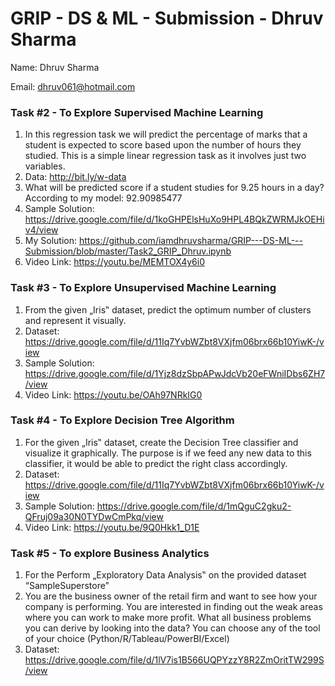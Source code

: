 # GRIP - DS & ML - Submission - Dhruv Sharma

Name: Dhruv Sharma

Email: dhruv061@hotmail.com

### Task #2 - To Explore Supervised Machine Learning
1. In this regression task we will predict the percentage of marks that a student is expected to score based upon the number of hours they studied. This is a simple linear regression task as it involves just two variables.
2. Data: http://bit.ly/w-data
3. What will be predicted score if a student studies for 9.25 hours in a day?
   According to my model: 92.90985477
4. Sample Solution:
   https://drive.google.com/file/d/1koGHPElsHuXo9HPL4BQkZWRMJkOEHiv4/view
5. My Solution:
   https://github.com/iamdhruvsharma/GRIP---DS-ML---Submission/blob/master/Task2_GRIP_Dhruv.ipynb
6. Video Link: https://youtu.be/MEMTOX4y6i0

### Task #3 - To Explore Unsupervised Machine Learning
1. From the given „Iris‟ dataset, predict the optimum number of clusters and represent it visually.
2. Dataset: https://drive.google.com/file/d/11Iq7YvbWZbt8VXjfm06brx66b10YiwK-/view
3. Sample Solution:
   https://drive.google.com/file/d/1Yjz8dzSbpAPwJdcVb20eFWniIDbs6ZH7/view
4. Video Link: https://youtu.be/OAh97NRkIG0

### Task #4 - To Explore Decision Tree Algorithm
1. For the given „Iris‟ dataset, create the Decision Tree classifier and visualize it graphically. The purpose is if we feed any new data to this classifier, it would be able to predict the right class accordingly.
2. Dataset: https://drive.google.com/file/d/11Iq7YvbWZbt8VXjfm06brx66b10YiwK-/view
3. Sample Solution:
   https://drive.google.com/file/d/1mQguC2gku2-QFruj09a30N0TYDwCmPkq/view
4. Video Link: https://youtu.be/9Q0Hkk1_D1E

### Task #5 - To explore Business Analytics
1. For the Perform „Exploratory Data Analysis‟ on the provided dataset “SampleSuperstore”
2. You are the business owner of the retail firm and want to see how your company is performing. You are interested in finding out the weak areas where you can work to make more profit. What all business problems you can derive by looking into the data? You can choose any of the tool of your choice (Python/R/Tableau/PowerBI/Excel)
3. Dataset: https://drive.google.com/file/d/1lV7is1B566UQPYzzY8R2ZmOritTW299S/view
